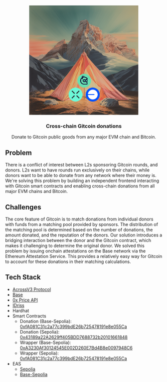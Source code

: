 <br/>
<div align="center">
  <a>
    <img src="app/src/static/images/Cross-chain_Gitcoin_Donations.png" width="350">
  </a>
  <h3 align="center">Cross-chain Gitcoin donations</h3>
  <p align="center">
Donate to Gitcoin public goods from any major EVM chain and Bitcoin.
  </p>
</div>

## Problem
There is a conflict of interest between L2s sponsoring Gitcoin rounds, and donors. L2s want to have rounds run exclusively on their chains, while donors want to be able to donate from any network where their money is. We're solving this problem by building an independent frontend interacting with Gitcoin smart contracts and enabling cross-chain donations from all major EVM chains and Bitcoin.

## Challenges
The core feature of Gitcoin is to match donations from individual donors with funds from a matching pool provided by sponsors. The distribution of the matching pool is determined based on the number of donations, the amount donated, and the reputation of the donors. Our solution introduces a bridging interaction between the donor and the Gitcoin contract, which makes it challenging to determine the original donor. We solved this problem by issuing onchain attestations on the Base network via the Ethereum Attestation Service. This provides a relatively easy way for Gitcoin to account for these donations in their matching calculations.

## Tech Stack

- [AcrossV3 Protocol](https://across.to/)
- [Base](https://www.base.org/)
- [0x Price API](https://0x.org/docs/category/price-api)
- [IDriss](https://www.idriss.xyz/)
- Hardhat
- Smart Contracts
  - Donation (Base-Sepolia): [0xfA081C31c2a77c399bdE26b725478191e8e055Ca](https://sepolia.basescan.org/address/0xfA081C31c2a77c399bdE26b725478191e8e055Ca)
  - Donation (Sepolia): [0x43189a22A2629ff405BDD7688732b20101661848](https://sepolia.etherscan.io/address/0x43189a22A2629ff405BDD7688732b20101661848)
  - Wrapper (Base-Sepolia): [0xA3230Af30124545E002D260E7Bd4B8e0097948C6](https://sepolia.basescan.org/address/0xA3230Af30124545E002D260E7Bd4B8e0097948C6)
  - Wrapper (Sepolia): [0xfA081C31c2a77c399bdE26b725478191e8e055Ca](https://sepolia.etherscan.io/address/0xfA081C31c2a77c399bdE26b725478191e8e055Ca)
- EAS
  - [Sepolia](https://sepolia.easscan.org/schema/view/0xddb57ed77bc6860ea21047da3e8609c24a43718376587e4bb61d916011d2a6ca)
  - [Base-Sepolia](https://base-sepolia.easscan.org/schema/view/0xae11a756694e3cf5292b4cb1e3f575acf35c1c0ecda04d188f857c2ac940dd2c)
